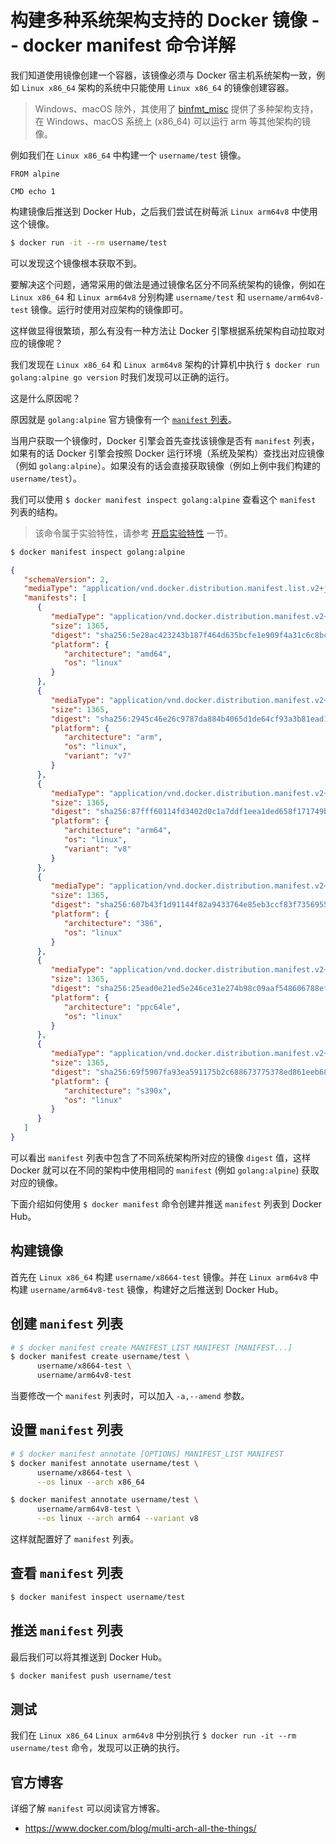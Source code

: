 # 构建多种系统架构支持的 Docker 镜像 -- docker manifest 命令详解

我们知道使用镜像创建一个容器，该镜像必须与 Docker 宿主机系统架构一致，例如 `Linux x86_64` 架构的系统中只能使用 `Linux x86_64` 的镜像创建容器。

> Windows、macOS 除外，其使用了 [binfmt_misc](https://docs.docker.com/docker-for-mac/multi-arch/) 提供了多种架构支持，在 Windows、macOS 系统上 (x86_64) 可以运行 arm 等其他架构的镜像。

例如我们在 `Linux x86_64` 中构建一个 `username/test` 镜像。

```docker
FROM alpine

CMD echo 1
```

构建镜像后推送到 Docker Hub，之后我们尝试在树莓派 `Linux arm64v8` 中使用这个镜像。

```bash
$ docker run -it --rm username/test
```

可以发现这个镜像根本获取不到。

要解决这个问题，通常采用的做法是通过镜像名区分不同系统架构的镜像，例如在 `Linux x86_64` 和 `Linux arm64v8` 分别构建 `username/test` 和 `username/arm64v8-test` 镜像。运行时使用对应架构的镜像即可。

这样做显得很繁琐，那么有没有一种方法让 Docker 引擎根据系统架构自动拉取对应的镜像呢？

我们发现在 `Linux x86_64` 和 `Linux arm64v8` 架构的计算机中执行 `$ docker run golang:alpine go version` 时我们发现可以正确的运行。

这是什么原因呢？

原因就是 `golang:alpine` 官方镜像有一个 [`manifest` 列表](https://docs.docker.com/registry/spec/manifest-v2-2/)。

当用户获取一个镜像时，Docker 引擎会首先查找该镜像是否有 `manifest` 列表，如果有的话 Docker 引擎会按照 Docker 运行环境（系统及架构）查找出对应镜像（例如 `golang:alpine`）。如果没有的话会直接获取镜像（例如上例中我们构建的 `username/test`）。

我们可以使用 `$ docker manifest inspect golang:alpine` 查看这个 `manifest` 列表的结构。

> 该命令属于实验特性，请参考 [开启实验特性](../install/experimental) 一节。

```bash
$ docker manifest inspect golang:alpine
```

```json
{
   "schemaVersion": 2,
   "mediaType": "application/vnd.docker.distribution.manifest.list.v2+json",
   "manifests": [
      {
         "mediaType": "application/vnd.docker.distribution.manifest.v2+json",
         "size": 1365,
         "digest": "sha256:5e28ac423243b187f464d635bcfe1e909f4a31c6c8bce51d0db0a1062bec9e16",
         "platform": {
            "architecture": "amd64",
            "os": "linux"
         }
      },
      {
         "mediaType": "application/vnd.docker.distribution.manifest.v2+json",
         "size": 1365,
         "digest": "sha256:2945c46e26c9787da884b4065d1de64cf93a3b81ead1b949843dda1fcd458bae",
         "platform": {
            "architecture": "arm",
            "os": "linux",
            "variant": "v7"
         }
      },
      {
         "mediaType": "application/vnd.docker.distribution.manifest.v2+json",
         "size": 1365,
         "digest": "sha256:87fff60114fd3402d0c1a7ddf1eea1ded658f171749b57dc782fd33ee2d47b2d",
         "platform": {
            "architecture": "arm64",
            "os": "linux",
            "variant": "v8"
         }
      },
      {
         "mediaType": "application/vnd.docker.distribution.manifest.v2+json",
         "size": 1365,
         "digest": "sha256:607b43f1d91144f82a9433764e85eb3ccf83f73569552a49bc9788c31b4338de",
         "platform": {
            "architecture": "386",
            "os": "linux"
         }
      },
      {
         "mediaType": "application/vnd.docker.distribution.manifest.v2+json",
         "size": 1365,
         "digest": "sha256:25ead0e21ed5e246ce31e274b98c09aaf548606788ef28eaf375dc8525064314",
         "platform": {
            "architecture": "ppc64le",
            "os": "linux"
         }
      },
      {
         "mediaType": "application/vnd.docker.distribution.manifest.v2+json",
         "size": 1365,
         "digest": "sha256:69f5907fa93ea591175b2c688673775378ed861eeb687776669a48692bb9754d",
         "platform": {
            "architecture": "s390x",
            "os": "linux"
         }
      }
   ]
}
```

可以看出 `manifest` 列表中包含了不同系统架构所对应的镜像 `digest` 值，这样 Docker 就可以在不同的架构中使用相同的 `manifest` (例如 `golang:alpine`) 获取对应的镜像。

下面介绍如何使用 `$ docker manifest` 命令创建并推送 `manifest` 列表到 Docker Hub。

## 构建镜像

首先在 `Linux x86_64` 构建 `username/x8664-test` 镜像。并在 `Linux arm64v8` 中构建 `username/arm64v8-test` 镜像，构建好之后推送到 Docker Hub。

## 创建 `manifest` 列表

```bash
# $ docker manifest create MANIFEST_LIST MANIFEST [MANIFEST...]
$ docker manifest create username/test \
      username/x8664-test \
      username/arm64v8-test
```

当要修改一个 `manifest` 列表时，可以加入 `-a,--amend` 参数。

## 设置 `manifest` 列表

```bash
# $ docker manifest annotate [OPTIONS] MANIFEST_LIST MANIFEST
$ docker manifest annotate username/test \
      username/x8664-test \
      --os linux --arch x86_64

$ docker manifest annotate username/test \
      username/arm64v8-test \
      --os linux --arch arm64 --variant v8
```

这样就配置好了 `manifest` 列表。

## 查看 `manifest` 列表

```bash
$ docker manifest inspect username/test
```

## 推送 `manifest` 列表

最后我们可以将其推送到 Docker Hub。

```bash
$ docker manifest push username/test
```

## 测试

我们在 `Linux x86_64` `Linux arm64v8` 中分别执行 `$ docker run -it --rm username/test` 命令，发现可以正确的执行。

## 官方博客

详细了解 `manifest` 可以阅读官方博客。

* https://www.docker.com/blog/multi-arch-all-the-things/
